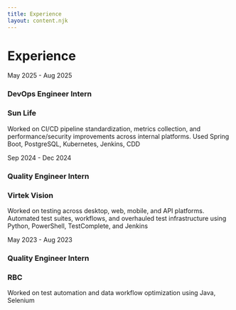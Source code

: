 ```yaml
---
title: Experience
layout: content.njk
---
```


# Experience


<div class="experience-item">
  <div class="experience-date">May 2025 - Aug 2025</div>
  <div class="experience-content">
    <h3>DevOps Engineer Intern</h3>
	<h3>Sun Life</h3>
    <p>Worked on CI/CD pipeline standardization, metrics collection, and performance/security improvements across internal platforms. Used Spring Boot, PostgreSQL, Kubernetes, Jenkins, CDD</p>
  </div>
</div>

<div class="experience-item">
  <div class="experience-date">Sep 2024 - Dec 2024</div>
  <div class="experience-content">
    <h3>Quality Engineer Intern</h3>
	<h3>Virtek Vision</h3>
    <p>Worked on testing across desktop, web, mobile, and API platforms. Automated test suites, workflows, and overhauled test infrastructure using Python, PowerShell, TestComplete, and Jenkins</p>
  </div>
</div>

<div class="experience-item">
  <div class="experience-date">May 2023 - Aug 2023</div>
  <div class="experience-content">
    <h3>Quality Engineer Intern</h3>
	<h3>RBC</h3>
    <p>Worked on test automation and data workflow optimization using Java, Selenium</p>
  </div>
</div>
